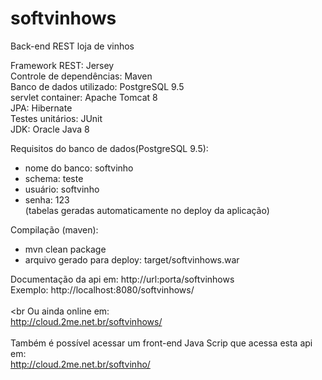 # softvinhows
Back-end REST loja de vinhos <br>

Framework REST: Jersey <br>
Controle de dependências: Maven <br>
Banco de dados utilizado: PostgreSQL 9.5 <br>
servlet container: Apache Tomcat 8 <br>
JPA: Hibernate <br>
Testes unitários: JUnit <br>
JDK: Oracle Java 8 <br>

Requisitos do banco de dados(PostgreSQL 9.5): 
  - nome do banco: softvinho
  - schema: teste
  - usuário: softvinho
  - senha: 123<br>
  (tabelas geradas automaticamente no deploy da aplicação)
  
Compilação (maven): 
  - mvn clean package
  - arquivo gerado para deploy: target/softvinhows.war
  
Documentação da api em: http://url:porta/softvinhows<br>
Exemplo: http://localhost:8080/softvinhows/<br>
<br><br
Ou ainda online em: <br>
http://cloud.2me.net.br/softvinhows/
<br><br>
Também é possível acessar um front-end Java Scrip que acessa esta api em: <br>
http://cloud.2me.net.br/softvinho/
